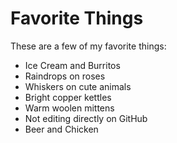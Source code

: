 # Favorite Things

These are a few of my favorite things:
- Ice Cream and Burritos
- Raindrops on roses
- Whiskers on cute animals
- Bright copper kettles
- Warm woolen mittens
- Not editing directly on GitHub
- Beer and Chicken
